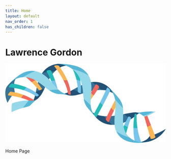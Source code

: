 ```yaml
---
title: Home
layout: default
nav_order: 1
has_children: false
---
```


# Lawrence Gordon

![home_page](images/logo.jpg)

Home Page
